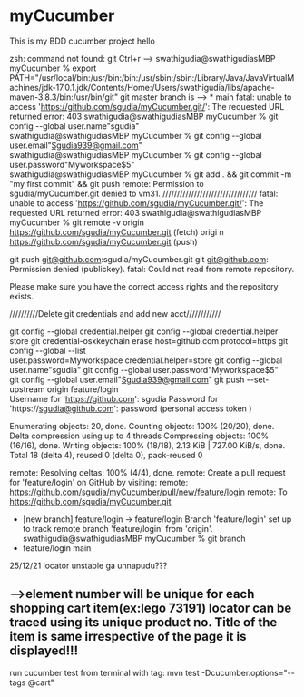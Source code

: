 # myCucumber
This is my BDD cucumber project
hello 

zsh: command not found: git
Ctrl+r -->
swathigudia@swathigudiasMBP myCucumber % export PATH="/usr/local/bin:/usr/bin:/bin:/usr/sbin:/sbin:/Library/Java/JavaVirtualMachines/jdk-17.0.1.jdk/Contents/Home:/Users/swathigudia/libs/apache-maven-3.8.3/bin:/usr/bin/git"
git master branch is  --> * main
fatal: unable to access 'https://github.com/sgudia/myCucumber.git/': The requested URL returned error: 403
swathigudia@swathigudiasMBP myCucumber % git config --global user.name"sgudia"                    
swathigudia@swathigudiasMBP myCucumber % git config --global user.email"Sgudia939@gmail.com"      
swathigudia@swathigudiasMBP myCucumber % git config --global user.password"Myworkspace$5"         
swathigudia@swathigudiasMBP myCucumber % git add . && git commit -m "my first commit" && git push
remote: Permission to sgudia/myCucumber.git denied to vm31.
/////////////////////////////////
fatal: unable to access 'https://github.com/sgudia/myCucumber.git/': The requested URL returned error: 403
swathigudia@swathigudiasMBP myCucumber % git remote -v
origin  https://github.com/sgudia/myCucumber.git (fetch)
origi
n  https://github.com/sgudia/myCucumber.git (push)

git push git@github.com:sgudia/myCucumber.git    git
git@github.com: Permission denied (publickey).
fatal: Could not read from remote repository.

Please make sure you have the correct access rights
and the repository exists. 

//////////Delete git credentials and add new acct////////////

git config --global credential.helper
git config --global credential.helper store
git credential-osxkeychain erase
host=github.com
protocol=https
git config --global --list                               
user.password=Myworkspace
credential.helper=store
git config --global user.name"sgudia"
git config --global user.password"Myworkspace$5"         
git config --global user.email"Sgudia939@gmail.com"
git push --set-upstream origin feature/login      
Username for 'https://github.com': sgudia
Password for 'https://sgudia@github.com': password (personal access token )

Enumerating objects: 20, done.
Counting objects: 100% (20/20), done.
Delta compression using up to 4 threads
Compressing objects: 100% (16/16), done.
Writing objects: 100% (18/18), 2.13 KiB | 727.00 KiB/s, done.
Total 18 (delta 4), reused 0 (delta 0), pack-reused 0

remote: Resolving deltas: 100% (4/4), done.
remote: Create a pull request for 'feature/login' on GitHub by visiting:
remote:      https://github.com/sgudia/myCucumber/pull/new/feature/login
remote:
To https://github.com/sgudia/myCucumber.git
* [new branch]      feature/login -> feature/login
  Branch 'feature/login' set up to track remote branch 'feature/login' from 'origin'.
  swathigudia@swathigudiasMBP myCucumber % git branch
* feature/login
  main


25/12/21
locator unstable ga unnapudu???

-->element number will be unique for each shopping cart item(ex:lego 73191) locator can be traced using its unique product no.
Title of the item is same irrespective of the page it is displayed!!!
---------
run cucumber test from terminal with tag:
 mvn test -Dcucumber.options="--tags @cart"



